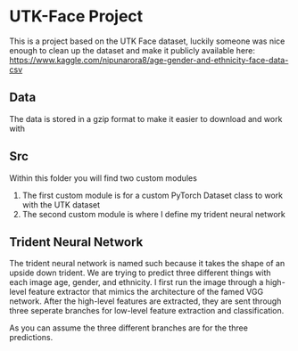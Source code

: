 # UTK-Face Project
This is a project based on the UTK Face dataset, luckily someone was nice enough to clean up the dataset
and make it publicly available here: https://www.kaggle.com/nipunarora8/age-gender-and-ethnicity-face-data-csv

## Data
The data is stored in a gzip format to make it easier to download and work with

## Src
Within this folder you will find two custom modules
1. The first custom module is for a custom PyTorch Dataset class to work with the UTK dataset
2. The second custom module is where I define my trident neural network

## Trident Neural Network
The trident neural network is named such because it takes the shape of an upside down trident.
We are trying to predict three different things with each image age, gender, and ethnicity. 
I first run the image through a high-level feature extractor that mimics the architecture of the famed VGG network. After the high-level features are extracted, they are sent through three seperate branches for low-level feature extraction and classification.

As you can assume the three different branches are for the three predictions.
